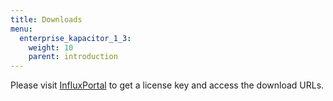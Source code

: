 ```yaml
---
title: Downloads
menu:
  enterprise_kapacitor_1_3:
    weight: 10
    parent: introduction
---
```


Please visit [InfluxPortal](https://portal.influxdata.com/) to get a license key and access the download URLs.

